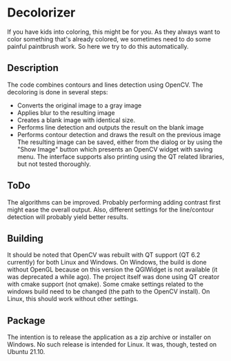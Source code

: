 # Decolorizer

If you have kids into coloring, this might be for you.
As they always want to color something that's already colored, we sometimes need to do some painful paintbrush work.
So here we try to do this automatically.

##  Description
The code combines contours and lines detection using OpenCV.
The decoloring is done in several steps:
- Converts the original image to a gray image
- Applies blur to the resulting image 
- Creates a blank image with identical size.
- Performs line detection and outputs the result on the blank image
- Performs contour detection and draws the result on the previous image
The resulting image can be saved, either from the dialog or by using the "Show Image" button which presents an OpenCV widget with saving menu.
The interface supports also printing using the QT related libraries, but not tested thoroughly.

## ToDo
The algorithms can be improved. Probably performing adding contrast first might ease the overall output.
Also, different settings for the line/contour detection will probably yield better results.

## Building
It should be noted that OpenCV was rebuilt with QT support (QT 6.2 currently) for both Linux and Windows.
On Windows, the build is done without OpenGL because on this version the QGlWidget is not available (it was deprecated a while ago).
The project itself was done using QT creator with cmake support (not qmake). Some cmake settings related to the windows build need to be changed (the path to the OpenCV install). On Linux, this should work without other settings.

## Package
The intention is to release the application as a zip archive or installer on Windows. No such release is intended for Linux. It was, though, tested on Ubuntu 21.10.